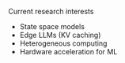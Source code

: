 Current research interests
- State space models
- Edge LLMs (KV caching)
- Heterogeneous computing
- Hardware acceleration for ML
